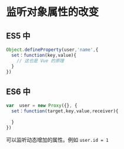# 监听对象属性的改变

## ES5 中

```js
Object.defineProperty(user,'name',{
  set：function(key,value){
    // 这也是 Vue 的原理
  }
})
```

## ES6 中

```js
var  user = new Proxy({}, {
  set：function(target,key,value,receiver){
    
  }
})
```

可以监听动态增加的属性。例如 `user.id = 1`

